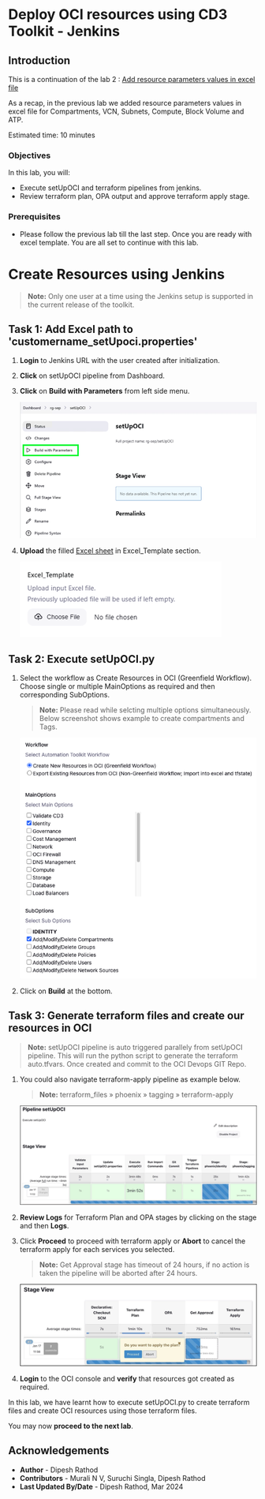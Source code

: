 # Deploy OCI resources using CD3 Toolkit - Jenkins

## Introduction

This is a continuation of the lab 2 : [Add resource parameters values in excel file](/cd3-automation-toolkit/add-resource-values-excel/add-resource.md)

As a recap, in the previous lab we added resource parameters values in excel file for Compartments, VCN, Subnets, Compute, Block Volume and ATP.

Estimated time: 10 minutes

### Objectives

In this lab, you will:

- Execute setUpOCI and terraform pipelines from jenkins.
- Review terraform plan, OPA output and approve terraform apply stage.

### Prerequisites

- Please follow the previous lab till the last step. Once you are ready with excel template. You are all set to continue with this lab.

# Create Resources using Jenkins
   
   >**Note:** Only one user at a time using the Jenkins setup is supported in the current release of the toolkit.

## Task 1: Add Excel path to 'customername_setUpoci.properties'
1. **Login** to Jenkins URL with the user created after initialization.
2. **Click** on setUpOCI pipeline from Dashboard. 
3. **Click** on **Build with Parameters** from left side menu.

    ![BUILDPARAM](./images/jen_cr_build_param_v1.png "Build Parameter")    

4. **Upload** the filled [Excel sheet](https://github.com/oracle-devrel/cd3-automation-toolkit/blob/main/cd3_automation_toolkit/documentation/user_guide/ExcelTemplates.md) in Excel_Template section.
    
    ![EXCELTEMP](./images/jen_cr_excel_temp_v1.png "Excel Template")    

## Task 2: Execute setUpOCI.py
1. Select the workflow as Create Resources in OCI (Greenfield Workflow). Choose single or multiple MainOptions as required and then corresponding SubOptions.
    >**Note:** Please read while selcting multiple options simultaneously. Below screenshot shows example to create compartments and Tags.

    ![CREATRES](./images/jen_cr_res_v1.png "Create Resource")  

6. Click on **Build** at the bottom.

## Task 3: Generate terraform files and create our resources in OCI

   >**Note:** setUpOCI pipeline is auto triggered parallely from setUpOCI pipeline. This will run the python script to generate the terraform auto.tfvars. Once created and commit to the OCI Devops GIT Repo.

1. You could also navigate terraform-apply pipeline as example below.
    >**Note:** terraform_files » phoenix » tagging » terraform-apply

    ![CREATSTG](./images/jen_cr_stage.png "Stage of Resources")    

2. **Review Logs** for Terraform Plan and OPA stages by clicking on the stage and then **Logs**.
    
3. Click **Proceed** to proceed with terraform apply or **Abort** to cancel the terraform apply for each services you selected.
    >**Note:** Get Approval stage has timeout of 24 hours, if no action is taken the pipeline will be aborted after 24 hours. 

    ![APPROVAL](./images/jen_approval.png "Stage Approval")    

4. **Login** to the OCI console and **verify** that resources got created as required.

In this lab, we have learnt how to execute setUpOCI.py to create terraform files and create OCI resources using those terraform files.

You may now __proceed to the next lab__.

## Acknowledgements

- __Author__ - Dipesh Rathod
- __Contributors__ - Murali N V, Suruchi Singla, Dipesh Rathod
- __Last Updated By/Date__ - Dipesh Rathod, Mar 2024
